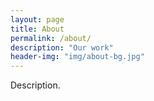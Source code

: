 ```yaml
---
layout: page
title: About
permalink: /about/
description: "Our work"
header-img: "img/about-bg.jpg"
---
```


Description.
